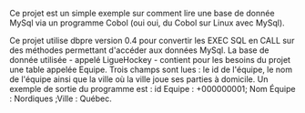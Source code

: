 Ce projet est un simple exemple sur comment lire une base de donnée MySql via un programme Cobol (oui oui, du Cobol sur Linux avec MySql).

Ce projet utilise dbpre version 0.4 pour convertir les EXEC SQL en CALL sur des méthodes permettant d'accéder aux données MySql. La base de donnée utilisée - appelé LigueHockey - contient pour les besoins du projet une table appelée Equipe. Trois champs sont lues : le id de l'équipe, le nom de l'équipe ainsi que la ville où la ville joue ses parties à domicile. Un exemple de sortie du programme est : id Equipe : +000000001; Nom Équipe : Nordiques                                         ;Ville : Québec.
